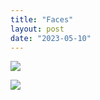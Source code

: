 ```yaml
---
title: "Faces"
layout: post
date: "2023-05-10"
---
```


![](/assets/images/2023/20230328_170434-1024x768.jpg)

![](/assets/images/2023/20230328_170503-1024x768.jpg)
